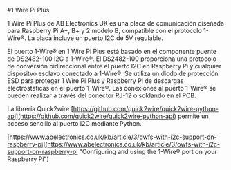 <!--
---
name: 1 Wire Pi Plus
class: board
type: com
formfactor: HAT
manufacturer: AB Electronics
description: 1-Wire to I2C host interface
url: https://www.abelectronics.co.uk/p/60/1-Wire-Pi-Plus
github: https://github.com/abelectronicsuk
buy: https://www.abelectronics.co.uk/p/60/1-Wire-Pi-Plus
image: 'ab-1-wire-pi-plus.png'
pincount: 40
eeprom: no
power:
  '1':
  '2':
ground:
  '6':
  '9':
  '14':
  '20':
  '25':
  '30':
  '34':
  '39':
pin:
  '3':
    mode: i2c
  '5':
    mode: i2c
i2c:
  '0x18':
    name: DS2482
    device: DS2482-100
-->
#1 Wire Pi Plus

1 Wire Pi Plus de AB Electronics UK es una placa de comunicación diseñada para Raspberry Pi A+, B+ y 2 modelo B, compatible con el protocolo 1-Wire®. La placa incluye un puerto I2C de 5V regulable.

El puerto 1-Wire® en 1 Wire Pi Plus está basado en el componente puente de DS2482-100 I2C a 1-Wire®. El DS2482-100 proporciona una protocolo de conversión bidireccional entre el puerto I2C en Raspberry Pi y cualquier dispositvo esclavo conectado a 1-Wire®. Se utiliza un diodo de protección ESD para proteger 1 Wire Pi Plus y Raspberry Pi de descargas electrostáticas en el puerto 1-Wire®. Las conexiones al puerto 1-Wire® se pueden realizar a través del conector RJ-12 o soldando en el PCB.

La librería Quick2wire  [https://github.com/quick2wire/quick2wire-python-api](https://github.com/quick2wire/quick2wire-python-api) permite un acceso sencillo al puerto I2C mediante Python.

[https://www.abelectronics.co.uk/kb/article/3/owfs-with-i2c-support-on-raspberry-pi](https://www.abelectronics.co.uk/kb/article/3/owfs-with-i2c-support-on-raspberry-pi "Configuring and using the 1-Wire® port on your Raspberry Pi")

